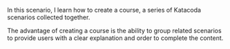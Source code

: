 In this scenario, I learn how to create a course, a series of Katacoda scenarios collected together. 

The advantage of creating a course is the ability to group related scenarios to provide users with a clear explanation and order to complete the content.